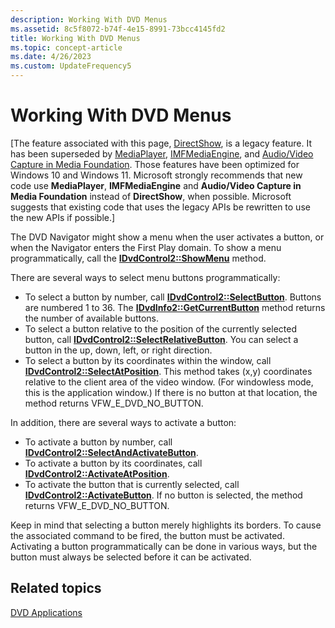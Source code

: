```yaml
---
description: Working With DVD Menus
ms.assetid: 8c5f8072-b74f-4e15-8991-73bcc4145fd2
title: Working With DVD Menus
ms.topic: concept-article
ms.date: 4/26/2023
ms.custom: UpdateFrequency5
---
```


# Working With DVD Menus

\[The feature associated with this page, [DirectShow](/windows/win32/directshow/directshow), is a legacy feature. It has been superseded by [MediaPlayer](/uwp/api/Windows.Media.Playback.MediaPlayer), [IMFMediaEngine](/windows/win32/api/mfmediaengine/nn-mfmediaengine-imfmediaengine), and [Audio/Video Capture in Media Foundation](/windows/win32/medfound/audio-video-capture-in-media-foundation). Those features have been optimized for Windows 10 and Windows 11. Microsoft strongly recommends that new code use **MediaPlayer**, **IMFMediaEngine** and **Audio/Video Capture in Media Foundation** instead of **DirectShow**, when possible. Microsoft suggests that existing code that uses the legacy APIs be rewritten to use the new APIs if possible.\]

The DVD Navigator might show a menu when the user activates a button, or when the Navigator enters the First Play domain. To show a menu programmatically, call the [**IDvdControl2::ShowMenu**](/windows/desktop/api/Strmif/nf-strmif-idvdcontrol2-showmenu) method.

There are several ways to select menu buttons programmatically:

-   To select a button by number, call [**IDvdControl2::SelectButton**](/windows/desktop/api/Strmif/nf-strmif-idvdcontrol2-selectbutton). Buttons are numbered 1 to 36. The [**IDvdInfo2::GetCurrentButton**](/windows/desktop/api/Strmif/nf-strmif-idvdinfo2-getcurrentbutton) method returns the number of available buttons.
-   To select a button relative to the position of the currently selected button, call [**IDvdControl2::SelectRelativeButton**](/windows/desktop/api/Strmif/nf-strmif-idvdcontrol2-selectrelativebutton). You can select a button in the up, down, left, or right direction.
-   To select a button by its coordinates within the window, call [**IDvdControl2::SelectAtPosition**](/windows/desktop/api/Strmif/nf-strmif-idvdcontrol2-selectatposition). This method takes (x,y) coordinates relative to the client area of the video window. (For windowless mode, this is the application window.) If there is no button at that location, the method returns VFW\_E\_DVD\_NO\_BUTTON.

In addition, there are several ways to activate a button:

-   To activate a button by number, call [**IDvdControl2::SelectAndActivateButton**](/windows/desktop/api/Strmif/nf-strmif-idvdcontrol2-selectandactivatebutton).
-   To activate a button by its coordinates, call [**IDvdControl2::ActivateAtPosition**](/windows/desktop/api/Strmif/nf-strmif-idvdcontrol2-activateatposition).
-   To activate the button that is currently selected, call [**IDvdControl2::ActivateButton**](/windows/desktop/api/Strmif/nf-strmif-idvdcontrol2-activatebutton). If no button is selected, the method returns VFW\_E\_DVD\_NO\_BUTTON.

Keep in mind that selecting a button merely highlights its borders. To cause the associated command to be fired, the button must be activated. Activating a button programmatically can be done in various ways, but the button must always be selected before it can be activated.

## Related topics

<dl> <dt>

[DVD Applications](dvd-applications.md)
</dt> </dl>

 

 



